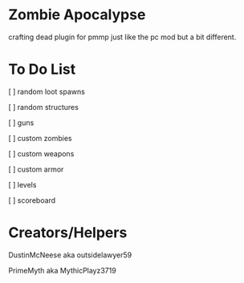 # Zombie Apocalypse 
crafting dead plugin for pmmp 
just like the pc mod but a bit different.

# To Do List 
 [ ] random loot spawns 

 [ ] random structures 

 [ ] guns 

 [ ] custom zombies 

 [ ] custom weapons 

 [ ] custom armor 

 [ ] levels 

 [ ] scoreboard

# Creators/Helpers 
DustinMcNeese aka outsidelawyer59 

PrimeMyth aka MythicPlayz3719
